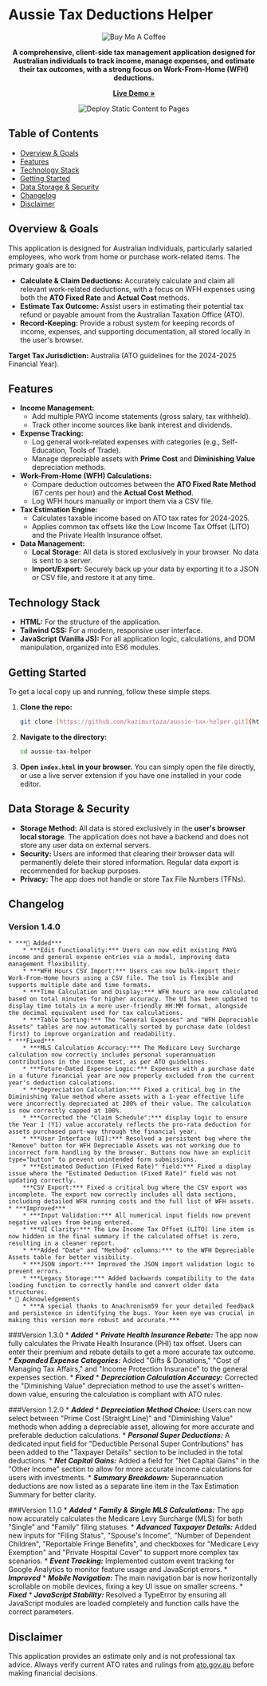 # Aussie Tax Deductions Helper

<p align="center">
  <img src="https://img.buymeacoffee.com/button-api/?text=Buy me a coffee&slug=kazimurtaza&button_colour=FFDD00&font_colour=000000&font_family=Poppins&outline_colour=000000&coffee_colour=ffffff" alt="Buy Me A Coffee">
</p>

<p align="center">
  <strong>A comprehensive, client-side tax management application designed for Australian individuals to track income, manage expenses, and estimate their tax outcomes, with a strong focus on Work-From-Home (WFH) deductions.</strong>
</p>

<p align="center">
  <a href="https://kazimurtaza.github.io/aussie-tax-helper/"><strong>Live Demo »</strong></a>
</p>

<p align="center">
  <img src="https://github.com/kazimurtaza/aussie-tax-helper/actions/workflows/static.yml/badge.svg" alt="Deploy Static Content to Pages">
</p>

## Table of Contents

- [Overview & Goals](#overview--goals)
- [Features](#features)
- [Technology Stack](#technology-stack)
- [Getting Started](#getting-started)
- [Data Storage & Security](#data-storage--security)
- [Changelog](#changelog)
- [Disclaimer](#disclaimer)

## Overview & Goals

This application is designed for Australian individuals, particularly salaried employees, who work from home or purchase work-related items. The primary goals are to:

* **Calculate & Claim Deductions:** Accurately calculate and claim all relevant work-related deductions, with a focus on WFH expenses using both the **ATO Fixed Rate** and **Actual Cost** methods.
* **Estimate Tax Outcome:** Assist users in estimating their potential tax refund or payable amount from the Australian Taxation Office (ATO).
* **Record-Keeping:** Provide a robust system for keeping records of income, expenses, and supporting documentation, all stored locally in the user's browser.

**Target Tax Jurisdiction:** Australia (ATO guidelines for the 2024-2025 Financial Year).

## Features

* **Income Management:**
    * Add multiple PAYG income statements (gross salary, tax withheld).
    * Track other income sources like bank interest and dividends.
* **Expense Tracking:**
    * Log general work-related expenses with categories (e.g., Self-Education, Tools of Trade).
    * Manage depreciable assets with **Prime Cost** and **Diminishing Value** depreciation methods.
* **Work-From-Home (WFH) Calculations:**
    * Compare deduction outcomes between the **ATO Fixed Rate Method** (67 cents per hour) and the **Actual Cost Method**.
    * Log WFH hours manually or import them via a CSV file.
* **Tax Estimation Engine:**
    * Calculates taxable income based on ATO tax rates for 2024-2025.
    * Applies common tax offsets like the Low Income Tax Offset (LITO) and the Private Health Insurance offset.
* **Data Management:**
    * **Local Storage:** All data is stored exclusively in your browser. No data is sent to a server.
    * **Import/Export:** Securely back up your data by exporting it to a JSON or CSV file, and restore it at any time.

## Technology Stack

* **HTML:** For the structure of the application.
* **Tailwind CSS:** For a modern, responsive user interface.
* **JavaScript (Vanilla JS):** For all application logic, calculations, and DOM manipulation, organized into ES6 modules.

## Getting Started

To get a local copy up and running, follow these simple steps.

1.  **Clone the repo:**
    ```sh
    git clone [https://github.com/kazimurtaza/aussie-tax-helper.git](https://github.com/kazimurtaza/aussie-tax-helper.git)
    ```
2.  **Navigate to the directory:**
    ```sh
    cd aussie-tax-helper
    ```
3.  **Open `index.html` in your browser.**
    You can simply open the file directly, or use a live server extension if you have one installed in your code editor.

## Data Storage & Security

* **Storage Method:** All data is stored exclusively in the **user's browser local storage**. The application does not have a backend and does not store any user data on external servers.
* **Security:** Users are informed that clearing their browser data will permanently delete their stored information. Regular data export is recommended for backup purposes.
* **Privacy:** The app does not handle or store Tax File Numbers (TFNs).

## Changelog

### Version 1.4.0
    * ***🚀 Added***
        * ***Edit Functionality:*** Users can now edit existing PAYG income and general expense entries via a modal, improving data management flexibility.
        * ***WFH Hours CSV Import:*** Users can now bulk-import their Work-From-Home hours using a CSV file. The tool is flexible and supports multiple date and time formats.
        * ***Time Calculation and Display:*** WFH hours are now calculated based on total minutes for higher accuracy. The UI has been updated to display time totals in a more user-friendly HH:MM format, alongside the decimal equivalent used for tax calculations.
        * ***Table Sorting:*** The "General Expenses" and "WFH Depreciable Assets" tables are now automatically sorted by purchase date (oldest first) to improve organization and readability.
    * ***Fixed***
        * ***MLS Calculation Accuracy:*** The Medicare Levy Surcharge calculation now correctly includes personal superannuation contributions in the income test, as per ATO guidelines.
        * ***Future-Dated Expense Logic:*** Expenses with a purchase date in a future financial year are now properly excluded from the current year's deduction calculations.
        * ***Depreciation Calculation:*** Fixed a critical bug in the Diminishing Value method where assets with a 1-year effective life were incorrectly depreciated at 200% of their value. The calculation is now correctly capped at 100%.
        * ***Corrected the "Claim Schedule":*** display logic to ensure the Year 1 (Y1) value accurately reflects the pro-rata deduction for assets purchased part-way through the financial year.
        * ***User Interface (UI):*** Resolved a persistent bug where the "Remove" button for WFH Depreciable Assets was not working due to incorrect form handling by the browser. Buttons now have an explicit type="button" to prevent unintended form submissions.
        * ***Estimated Deduction (Fixed Rate)" field:*** Fixed a display issue where the "Estimated Deduction (Fixed Rate)" field was not updating correctly.
        ***CSV Export:*** Fixed a critical bug where the CSV export was incomplete. The export now correctly includes all data sections, including detailed WFH running costs and the full list of WFH assets.
    * ***Improved***
        * ***Input Validation:*** All numerical input fields now prevent negative values from being entered.
        * ***UI Clarity:*** The Low Income Tax Offset (LITO) line item is now hidden in the final summary if the calculated offset is zero, resulting in a cleaner report.
        * ***Added "Date" and "Method" columns:*** to the WFH Depreciable Assets table for better visibility.
        * ***JSON import:*** Improved the JSON import validation logic to prevent errors.
        * ***Legacy Storage:*** Added backwards compatibility to the data loading function to correctly handle and convert older data structures.
    * 🙏 Acknowledgements
        * ***A special thanks to Anachronism59 for your detailed feedback and persistence in identifying the bugs. Your keen eye was crucial in making this version more robust and accurate.***

###Version 1.3.0
    * ***Added***
        * ***Private Health Insurance Rebate:*** The app now fully calculates the Private Health Insurance (PHI) tax offset. Users can enter their premium and rebate details to get a more accurate tax outcome.
        * ***Expanded Expense Categories:*** Added "Gifts & Donations," "Cost of Managing Tax Affairs," and "Income Protection Insurance" to the general expenses section.
    * ***Fixed***
        * ***Depreciation Calculation Accuracy:*** Corrected the "Diminishing Value" depreciation method to use the asset's written-down value, ensuring the calculation is compliant with ATO rules.

###Version 1.2.0
    * ***Added***
        * ***Depreciation Method Choice:*** Users can now select between "Prime Cost (Straight Line)" and "Diminishing Value" methods when adding a depreciable asset, allowing for more accurate and preferable deduction calculations.
        * ***Personal Super Deductions:*** A dedicated input field for "Deductible Personal Super Contributions" has been added to the "Taxpayer Details" section to be included in the total deductions.
        * ***Net Capital Gains:*** Added a field for "Net Capital Gains" in the "Other Income" section to allow for more accurate income calculations for users with investments.
        * ***Summary Breakdown:*** Superannuation deductions are now listed as a separate line item in the Tax Estimation Summary for better clarity.

###Version 1.1.0
    * ***Added***
        * ***Family & Single MLS Calculations:*** The app now accurately calculates the Medicare Levy Surcharge (MLS) for both "Single" and "Family" filing statuses.
        * ***Advanced Taxpayer Details:*** Added new inputs for "Filing Status", "Spouse's Income", "Number of Dependent Children", "Reportable Fringe Benefits", and checkboxes for "Medicare Levy Exemption" and "Private Hospital Cover" to support more complex tax scenarios.
        * ***Event Tracking:*** Implemented custom event tracking for Google Analytics to monitor feature usage and JavaScript errors.
        * ***Improved***
        * ***Mobile Navigation:*** The main navigation bar is now horizontally scrollable on mobile devices, fixing a key UI issue on smaller screens.
        * ***Fixed***
            * ***JavaScript Stability:*** Resolved a TypeError by ensuring all JavaScript modules are loaded completely and function calls have the correct parameters.

## Disclaimer

This application provides an estimate only and is not professional tax advice. Always verify current ATO rates and rulings from [ato.gov.au](https://www.ato.gov.au) before making financial decisions.
